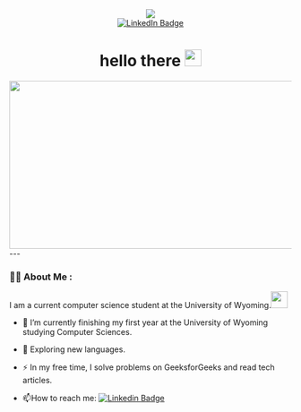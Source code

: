 

<!--
**MikenzieAlasca/MikenzieAlasca** is a ✨ _special_ ✨ repository because its `README.md` (this file) appears on your GitHub profile.

Here are some ideas to get you started:

- 🔭 I’m currently working on my bachelors of Computer Science at the University of Wyoming
- 🌱 I’m currently learning C++.
- 👯 I’m looking to collaborate on projects that will help me grow in the feild.
- 💬 Ask me about ...
- 📫 How to reach me: @..
- 😄 Pronouns: She/Her.
- ⚡ Fun fact: I love to paint and draw in my free time.
-->

<div id="header" align="center">
  <img src="https://media.giphy.com/media/NgurY1o4z080Jfoyzw/giphy.gif">
  <div id="badges">
  <a href="https://www.linkedin.com/in/mikenzie-roberts-978a91213">
    <img src="https://img.shields.io/badge/LinkedIn-blue?style=for-the-badge&logo=linkedin&logoColor=white" alt="LinkedIn Badge"/>
  </a>
</div>
  <img src="https://komarev.com/ghpvc/?username=MikenzieAlasca&style=flat-square&color=blue" alt=""/>
  <h1>
  hello there
  <img src="https://media.giphy.com/media/x2GRI1mBm4kBXv0njJ/giphy.gif" width="30px"/>
</h1>
  <div align="center">
  <img src="https://media.giphy.com/media/3o6nVbpDfXbRv7D1wA/giphy.gif" width="600" height="300"/>
  </div>
</div>
---

### :woman_technologist: About Me :
I am a current computer science student at the University of Wyoming.<img src="https://media.giphy.com/media/WUlplcMpOCEmTGBtBW/giphy.gif" width="30"> 
- :telescope: I’m currently finishing my first year at the University of Wyoming studying Computer Sciences.

- :seedling: Exploring new languages.

- :zap: In my free time, I solve problems on GeeksforGeeks and read tech articles.

- :mailbox:How to reach me: [![Linkedin Badge](https://img.shields.io/badge/-Mikenzie-blue?style=flat&logo=Linkedin&logoColor=white)](https://www.linkedin.com/in/mikenzie-roberts-978a91213)
